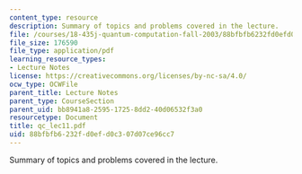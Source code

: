 ```yaml
---
content_type: resource
description: Summary of topics and problems covered in the lecture.
file: /courses/18-435j-quantum-computation-fall-2003/88bfbfb6232fd0efd0c307d07ce96cc7_qc_lec11.pdf
file_size: 176590
file_type: application/pdf
learning_resource_types:
- Lecture Notes
license: https://creativecommons.org/licenses/by-nc-sa/4.0/
ocw_type: OCWFile
parent_title: Lecture Notes
parent_type: CourseSection
parent_uid: bb8941a8-2595-1725-8dd2-40d06532f3a0
resourcetype: Document
title: qc_lec11.pdf
uid: 88bfbfb6-232f-d0ef-d0c3-07d07ce96cc7
---
```

Summary of topics and problems covered in the lecture.